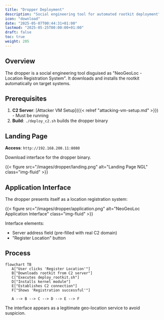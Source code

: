 ```yaml
---
title: "Dropper Deployment"
description: "Social engineering tool for automated rootkit deployment"
icon: "download"
date: "2025-05-07T00:44:31+01:00"
lastmod: "2025-05-25T00:00:00+01:00"
draft: false
toc: true
weight: 205
---
```


## Overview

The dropper is a social engineering tool disguised as "NeoGeoLoc - Location Registration System". It downloads and installs the rootkit automatically on target systems.

## Prerequisites

1. **C2 Server**: [Attacker VM Setup]({{< relref "attacking-vm-setup.md" >}}) - Must be running
2. **Build**: `./deploy_c2.sh` builds the dropper binary

## Landing Page

**Access**: `http://192.168.200.11:8080` 

Download interface for the dropper binary.

{{< figure src="/images/dropper/landing.png" alt="Landing Page NGL" class="img-fluid" >}}

## Application Interface

The dropper presents itself as a location registration system:

{{< figure src="/images/dropper/application.png" alt="NeoGeoLoc Application Interface" class="img-fluid" >}}

Interface elements:
- Server address field (pre-filled with real C2 domain)
- "Register Location" button

## Process

 ```mermaid 
flowchart TB
    A["User clicks 'Register Location'"]
    B["Downloads rootkit from C2 server"]
    C["Executes deploy_rootkit.sh"]
    D["Installs kernel module"]
    E["Establishes C2 connection"]
    F["Shows 'Registration successful'"]
    
    A --> B --> C --> D --> E --> F

 ```


The interface appears as a legitimate geo-location service to avoid suspicion.
